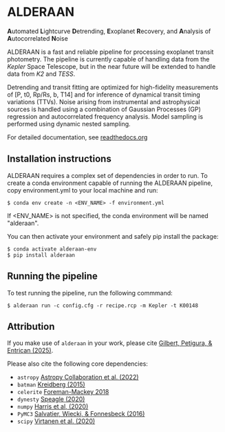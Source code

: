 # ALDERAAN
**A**utomated **L**ightcurve **D**etrending, **E**xoplanet **R**ecovery, and **A**nalysis of **A**utocorrelated **N**oise

ALDERAAN is a fast and reliable pipeline for processing exoplanet transit photometry. The pipeline is currently capable of handling data from the *Kepler* Space Telescope, but in the near future will be extended to handle data from *K2* and *TESS*.

Detrending and transit fitting are optimized for high-fidelity measurements of [P, t0, Rp/Rs, b, T14] and for inference of dynamical transit timing variations (TTVs). Noise arising from instrumental and astrophysical sources is handled using a combination of Gaussian Processes (GP) regression and autocorrelated frequency analysis. Model sampling is performed using dynamic nested sampling.

For detailed documentation, see [readthedocs.org](https://alderaan.readthedocs.io/en/latest/)

## Installation instructions

ALDERAAN requires a complex set of dependencies in order to run. To create a conda environment capable of running the ALDERAAN pipeline, copy environment.yml to your local machine and run:

```
$ conda env create -n <ENV_NAME> -f environment.yml
```

If <ENV_NAME> is not specified, the conda environment will be named "alderaan".

You can then activate your environment and safely pip install the package:

```
$ conda activate alderaan-env
$ pip install alderaan
```


## Running the pipeline

To test running the pipeline, run the following commmand:

```
$ alderaan run -c config.cfg -r recipe.rcp -m Kepler -t K00148
```


## Attribution
If you make use of `alderaan` in your work, please cite [Gilbert, Petigura, & Entrican (2025)](https://ui.adsabs.harvard.edu/abs/2025PNAS..12205295G/abstract).

Please also cite the following core dependencies:
* `astropy` [Astropy Collaboration et al. (2022)](https://ui.adsabs.harvard.edu/abs/2022ApJ...935..167A/abstract)
* `batman` [Kreidberg (2015)](https://ui.adsabs.harvard.edu/abs/2015ascl.soft10002K/abstract)
* `celerite` [Foreman-Mackey 2018](https://ui.adsabs.harvard.edu/abs/2018RNAAS...2...31F/abstract)
* `dynesty` [Speagle (2020)](https://ui.adsabs.harvard.edu/abs/2020MNRAS.493.3132S/abstract)
* `numpy` [Harris et al, (2020)](https://ui.adsabs.harvard.edu/abs/2020Natur.585..357H/abstract)
* `PyMC3` [Salvatier, Wiecki, & Fonnesbeck (2016)](https://ui.adsabs.harvard.edu/abs/2016ascl.soft10016S/abstract)
* `scipy` [Virtanen et al. (2020)](https://ui.adsabs.harvard.edu/abs/2016ascl.soft10016S/abstract)